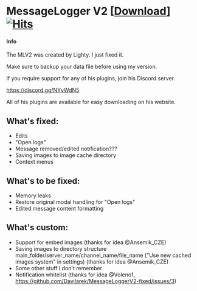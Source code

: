 # MessageLogger V2 [<a target="_blank" href="https://davilarek.github.io/MessageLoggerV2-fixed/download/">Download</a>] [![Hits](https://hits.seeyoufarm.com/api/count/incr/badge.svg?url=https%3A%2F%2Fdavilarek.github.io%2FMessageLoggerV2-fixed%2Fdownload&count_bg=%2379C83D&title_bg=%23555555&icon=&icon_color=%23E7E7E7&title=Download+count&edge_flat=true)](https://hits.seeyoufarm.com)
#### Info
The MLV2 was created by Lighty. I just fixed it.

Make sure to backup your data file before using my version.

If you require support for any of his plugins, join his Discord server.

https://discord.gg/NYvWdN5

All of his plugins are available for easy downloading on his website.

## What's fixed:
- Edits
- "Open logs"
- Message removed/edited notification???
- Saving images to image cache directory
- Context menus

## What's to be fixed:
- Memory leaks
- Restore original modal handling for "Open logs"
- Edited message content formatting

## What's custom:
- Support for embed images (thanks for idea @Ansemik_CZE)
- Saving images to directory structure main_folder/server_name/channel_name/file_name ("Use new cached images system" in settings) (thanks for idea @Ansemik_CZE)
- Some other stuff I don't remember
- Notification whitelist (thanks for idea @Voleno1, https://github.com/Davilarek/MessageLoggerV2-fixed/issues/3)
